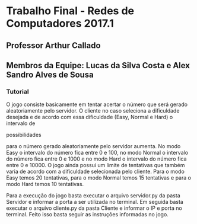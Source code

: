 # Trabalho Final - Redes de Computadores 2017.1

## Professor Arthur Callado
## Membros da Equipe: Lucas da Silva Costa e Alex Sandro Alves de Sousa

### Tutorial

O jogo consiste basicamente em tentar acertar o número que será gerado aleatoriamente pelo servidor. O cliente no caso seleciona a dificuldade desejada e de acordo com essa dificuldade (Easy, Normal e Hard) o intervalo de 

possibilidades

 para o número gerado aleatoriamente pelo servidor aumenta. No modo Easy o intervalo do número fica entre 0 e 100, no modo Normal o intervalo do número fica entre 0 e 1000 e no modo Hard o intervalo do número fica entre 0 e 10000. O jogo ainda possui um limite de tentativas que também varia de acordo com a dificuldade selecionada pelo cliente. Para o modo Easy temos 20 tentativas, para o modo Normal temos 15 tentativas e para o modo Hard temos 10 tentativas.

Para a execução do jogo basta executar o arquivo servidor.py da pasta Servidor e informar a porta a ser utilizada no terminal. Em seguida basta executar o arquivo cliente.py da pasta Cliente e informar o IP e porta no terminal. Feito isso basta seguir as instruções informadas no jogo.
